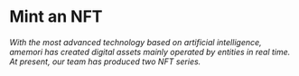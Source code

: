 # Mint an NFT

###### With the most advanced technology based on artificial intelligence, amemori has created digital assets mainly operated by entities in real time. At present, our team has produced two NFT series.
